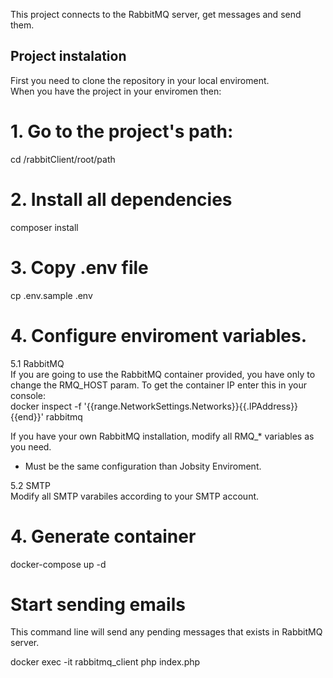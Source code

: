 This project connects to the RabbitMQ server, get messages and send them.

## Project instalation
First you need to clone the repository in your local enviroment.  
When you have the project in your enviromen then:

# 1. Go to the project's path: 
cd /rabbitClient/root/path

# 2. Install all dependencies
composer install

# 3. Copy .env file
cp .env.sample .env

# 4. Configure enviroment variables.  
5.1 RabbitMQ  
If you are going to use the RabbitMQ container provided, you have only to change the RMQ_HOST param.
To get the container IP enter this in your console:  
docker inspect -f '{{range.NetworkSettings.Networks}}{{.IPAddress}}{{end}}' rabbitmq 

If you have your own RabbitMQ installation, modify all RMQ_* variables as you need.

* Must be the same configuration than Jobsity Enviroment.

5.2 SMTP  
Modify all SMTP varabiles according to your SMTP account.

# 4. Generate container
docker-compose up -d

# Start sending emails
This command line will send any pending messages that exists in RabbitMQ server.

docker exec -it rabbitmq_client php index.php
